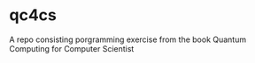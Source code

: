 # qc4cs
A repo consisting porgramming exercise from the book Quantum Computing for Computer Scientist
